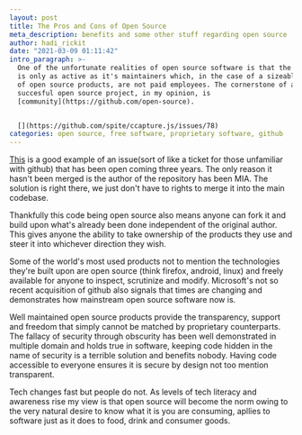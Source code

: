 ```yaml
---
layout: post
title: The Pros and Cons of Open Source
meta_description: benefits and some other stuff regarding open source
author: hadi_rickit
date: "2021-03-09 01:11:42"
intro_paragraph: >-
  One of the unfortunate realities of open source software is that the project
  is only as active as it's maintainers which, in the case of a sizeable chunk
  of open source products, are not paid employees. The cornerstone of any
  succesful open source project, in my opinion, is
  [community](https://github.com/open-source).


  [](https://github.com/spite/ccapture.js/issues/78)
categories: open source, free software, proprietary software, github
---
```

[This](https://github.com/spite/ccapture.js/issues/78) is a good example of an issue(sort of like a ticket for those unfamiliar with github) that has been open coming three years. The only reason it hasn't been merged is the author of the repository has been MIA. The solution is right there, we just don't have to rights to merge it into the main codebase.

Thankfully this code being open source also means anyone can fork it and build upon what's already been done independent of the original author. This gives anyone the ability to take ownership of the products they use and steer it into whichever direction they wish.

Some of the world's most used products not to mention the technologies they're built upon are open source (think firefox, android, linux) and freely available for anyone to inspect, scrutinize and modify. Microsoft's not so recent acquisition of github also signals that times are changing and demonstrates how mainstream open source software now is.

Well maintained open source products provide the transparency, support and freedom that simply cannot be matched by proprietary counterparts. The fallacy of security through obscurity has been well demonstrated in multiple domain and holds true in software, keeping code hidden in the name of security is a terrible solution and benefits nobody. Having code accessible to everyone ensures it is secure by design not too mention transparent.

Tech changes fast but people do not. As levels of tech literacy and awareness rise my view is that open source will become the norm owing to the very natural desire to know what it is you are consuming, apllies to software just as it does to food, drink and consumer goods.

